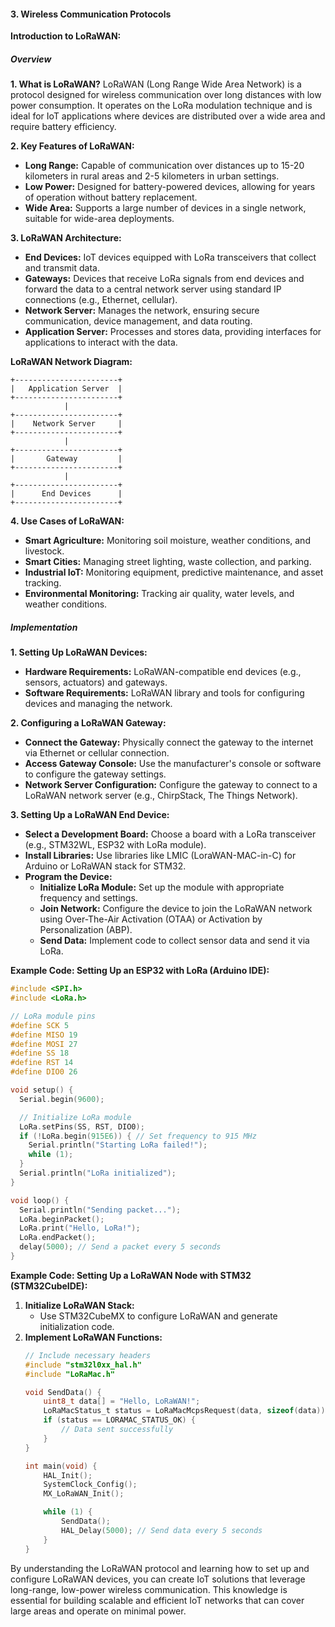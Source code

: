 #### 3. Wireless Communication Protocols

**Introduction to LoRaWAN:**

##### Overview

**1. What is LoRaWAN?**
LoRaWAN (Long Range Wide Area Network) is a protocol designed for wireless communication over long distances with low power consumption. It operates on the LoRa modulation technique and is ideal for IoT applications where devices are distributed over a wide area and require battery efficiency.

**2. Key Features of LoRaWAN:**
- **Long Range:** Capable of communication over distances up to 15-20 kilometers in rural areas and 2-5 kilometers in urban settings.
- **Low Power:** Designed for battery-powered devices, allowing for years of operation without battery replacement.
- **Wide Area:** Supports a large number of devices in a single network, suitable for wide-area deployments.

**3. LoRaWAN Architecture:**
- **End Devices:** IoT devices equipped with LoRa transceivers that collect and transmit data.
- **Gateways:** Devices that receive LoRa signals from end devices and forward the data to a central network server using standard IP connections (e.g., Ethernet, cellular).
- **Network Server:** Manages the network, ensuring secure communication, device management, and data routing.
- **Application Server:** Processes and stores data, providing interfaces for applications to interact with the data.

**LoRaWAN Network Diagram:**
```plaintext
+-----------------------+
|   Application Server  |
+-----------------------+
            |
+-----------------------+
|    Network Server     |
+-----------------------+
            |
+-----------------------+
|       Gateway         |
+-----------------------+
            |
+-----------------------+
|      End Devices      |
+-----------------------+
```

**4. Use Cases of LoRaWAN:**
- **Smart Agriculture:** Monitoring soil moisture, weather conditions, and livestock.
- **Smart Cities:** Managing street lighting, waste collection, and parking.
- **Industrial IoT:** Monitoring equipment, predictive maintenance, and asset tracking.
- **Environmental Monitoring:** Tracking air quality, water levels, and weather conditions.

##### Implementation

**1. Setting Up LoRaWAN Devices:**
- **Hardware Requirements:** LoRaWAN-compatible end devices (e.g., sensors, actuators) and gateways.
- **Software Requirements:** LoRaWAN library and tools for configuring devices and managing the network.

**2. Configuring a LoRaWAN Gateway:**
- **Connect the Gateway:** Physically connect the gateway to the internet via Ethernet or cellular connection.
- **Access Gateway Console:** Use the manufacturer's console or software to configure the gateway settings.
- **Network Server Configuration:** Configure the gateway to connect to a LoRaWAN network server (e.g., ChirpStack, The Things Network).

**3. Setting Up a LoRaWAN End Device:**
- **Select a Development Board:** Choose a board with a LoRa transceiver (e.g., STM32WL, ESP32 with LoRa module).
- **Install Libraries:** Use libraries like LMIC (LoraWAN-MAC-in-C) for Arduino or LoRaWAN stack for STM32.
- **Program the Device:**
  - **Initialize LoRa Module:** Set up the module with appropriate frequency and settings.
  - **Join Network:** Configure the device to join the LoRaWAN network using Over-The-Air Activation (OTAA) or Activation by Personalization (ABP).
  - **Send Data:** Implement code to collect sensor data and send it via LoRa.

**Example Code: Setting Up an ESP32 with LoRa (Arduino IDE):**
```cpp
#include <SPI.h>
#include <LoRa.h>

// LoRa module pins
#define SCK 5
#define MISO 19
#define MOSI 27
#define SS 18
#define RST 14
#define DIO0 26

void setup() {
  Serial.begin(9600);

  // Initialize LoRa module
  LoRa.setPins(SS, RST, DIO0);
  if (!LoRa.begin(915E6)) { // Set frequency to 915 MHz
    Serial.println("Starting LoRa failed!");
    while (1);
  }
  Serial.println("LoRa initialized");
}

void loop() {
  Serial.println("Sending packet...");
  LoRa.beginPacket();
  LoRa.print("Hello, LoRa!");
  LoRa.endPacket();
  delay(5000); // Send a packet every 5 seconds
}
```

**Example Code: Setting Up a LoRaWAN Node with STM32 (STM32CubeIDE):**
1. **Initialize LoRaWAN Stack:**
   - Use STM32CubeMX to configure LoRaWAN and generate initialization code.
2. **Implement LoRaWAN Functions:**
   ```c
   // Include necessary headers
   #include "stm32l0xx_hal.h"
   #include "LoRaMac.h"

   void SendData() {
       uint8_t data[] = "Hello, LoRaWAN!";
       LoRaMacStatus_t status = LoRaMacMcpsRequest(data, sizeof(data));
       if (status == LORAMAC_STATUS_OK) {
           // Data sent successfully
       }
   }

   int main(void) {
       HAL_Init();
       SystemClock_Config();
       MX_LoRaWAN_Init();

       while (1) {
           SendData();
           HAL_Delay(5000); // Send data every 5 seconds
       }
   }
   ```

By understanding the LoRaWAN protocol and learning how to set up and configure LoRaWAN devices, you can create IoT solutions that leverage long-range, low-power wireless communication. This knowledge is essential for building scalable and efficient IoT networks that can cover large areas and operate on minimal power.